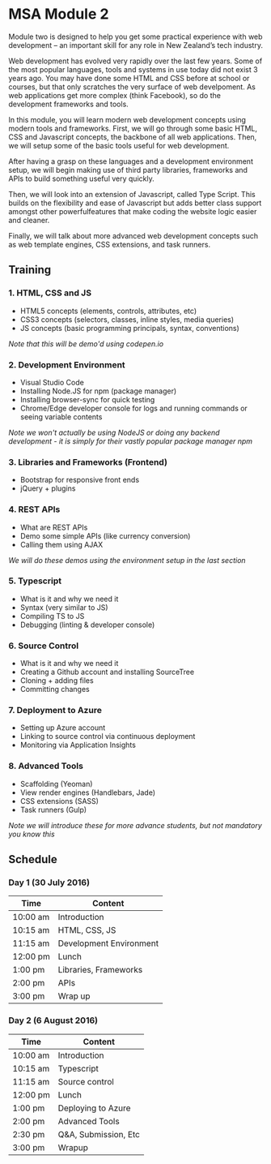 # MSA Module 2
Module two is designed to help you get some practical experience with web development – 
an important skill for any role in New Zealand’s tech industry.

Web development has evolved very rapidly over the last few years. Some of the most popular languages,
tools and systems in use today did not exist 3 years ago. You may have done some HTML and CSS
before at school or courses, but that only scratches the very surface of web develpoment. 
As web applications get more complex (think Facebook), so do the development frameworks and 
tools. 

In this module, you will learn modern web development concepts using modern tools and frameworks.
First, we will go through some basic HTML, CSS and Javascript concepts, the backbone of all
web applications. Then, we will setup some of the basic tools useful for web development. 

After having a grasp on these languages and a development environment setup, we will begin making 
use of third party libraries, frameworks and APIs to build something useful very quickly. 

Then, we will look into an extension of Javascript, called Type Script. This builds on the flexibility 
and ease of Javascript but adds better class support amongst other powerfulfeatures that make coding 
the website logic easier and cleaner. 

Finally, we will talk about more advanced web development concepts such as web template engines, CSS extensions, 
and task runners. 

## Training

### 1. HTML, CSS and JS
* HTML5 concepts (elements, controls, attributes, etc)
* CSS3 concepts (selectors, classes, inline styles, media queries)
* JS concepts (basic programming principals, syntax, conventions)

*Note that this will be demo'd using codepen.io* 

### 2. Development Environment
* Visual Studio Code
* Installing Node.JS for npm (package manager)
* Installing browser-sync for quick testing
* Chrome/Edge developer console for logs and running commands or seeing variable contents

*Note we won't actually be using NodeJS or doing any backend development - it is simply for their vastly 
popular package manager npm*

### 3. Libraries and Frameworks (Frontend)
* Bootstrap for responsive front ends
* jQuery + plugins 

### 4. REST APIs
* What are REST APIs
* Demo some simple APIs (like currency conversion)
* Calling them using AJAX

*We will do these demos using the environment setup in the last section*

### 5. Typescript
* What is it and why we need it
* Syntax (very similar to JS)
* Compiling TS to JS
* Debugging (linting & developer console) 

### 6. Source Control
* What is it and why we need it
* Creating a Github account and installing SourceTree
* Cloning + adding files
* Committing changes

### 7. Deployment to Azure
* Setting up Azure account
* Linking to source control via continuous deployment
* Monitoring via Application Insights

### 8. Advanced Tools
* Scaffolding (Yeoman)
* View render engines (Handlebars, Jade)
* CSS extensions (SASS)
* Task runners (Gulp) 

*Note we will introduce these for more advance students, but not mandatory you know this*

## Schedule
### Day 1 (30 July 2016)
Time | Content
---- | -------
10:00 am | Introduction
10:15 am | HTML, CSS, JS
11:15 am | Development Environment
12:00 pm | Lunch 
1:00 pm | Libraries, Frameworks
2:00 pm | APIs
3:00 pm | Wrap up

### Day 2 (6 August 2016)
Time | Content
---- | -------
10:00 am | Introduction
10:15 am | Typescript
11:15 am | Source control
12:00 pm | Lunch 
1:00 pm | Deploying to Azure
2:00 pm | Advanced Tools
2:30 pm | Q&A, Submission, Etc
3:00 pm | Wrapup